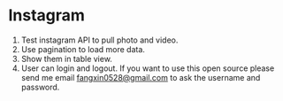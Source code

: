# Instagram
1. Test instagram API to pull photo and video.
2. Use pagination to load more data.
3. Show them in table view.
4. User can login and logout.
If you want to use this open source please send me email fangxin0528@gmail.com to ask the username and password.

